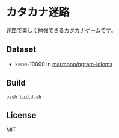 # カタカナ迷路

[迷路で楽しく勉強できるカタカナゲーム](https://marmooo.github.io/kanji-meiro/)です。

## Dataset

- kana-10000 in [marmooo/ngram-idioms](https://github.com/marmooo/ngram-idioms)

## Build

```
bash build.sh
```

## License

MIT
